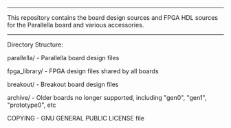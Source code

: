 --------------------------------------------------------------------------------

This repository contains the board design sources and FPGA HDL sources for 
the Parallella board and various accessories.

--------------------------------------------------------------------------------

Directory Structure:

parallella/		- Parallella board design files

fpga_library/  		- FPGA design files shared by all boards

breakout/		- Breakout board design files
			                                          
archive/		- Older boards no longer supported,
                          including "gen0", "gen1", "prototype0", etc

COPYING  		- GNU GENERAL PUBLIC LICENSE file



